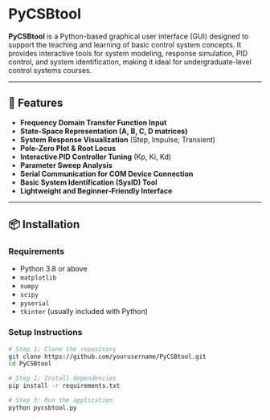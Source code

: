 # PyCSBtool
**PyCSBtool** is a Python-based graphical user interface (GUI) designed to support the teaching and learning of basic control system concepts. It provides interactive tools for system modeling, response simulation, PID control, and system identification, making it ideal for undergraduate-level control systems courses.

---

## 🔧 Features

- **Frequency Domain Transfer Function Input**
- **State-Space Representation (A, B, C, D matrices)**
- **System Response Visualization** (Step, Impulse, Transient)
- **Pole-Zero Plot & Root Locus**
- **Interactive PID Controller Tuning** (Kp, Ki, Kd)
- **Parameter Sweep Analysis**
- **Serial Communication for COM Device Connection**
- **Basic System Identification (SysID) Tool**
- **Lightweight and Beginner-Friendly Interface**

---

## 📦 Installation

### Requirements

- Python 3.8 or above
- `matplotlib`
- `numpy`
- `scipy`
- `pyserial`
- `tkinter` (usually included with Python)

### Setup Instructions

```bash
# Step 1: Clone the repository
git clone https://github.com/yourusername/PyCSBtool.git
cd PyCSBtool

# Step 2: Install dependencies
pip install -r requirements.txt

# Step 3: Run the application
python pycsbtool.py

